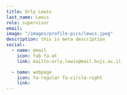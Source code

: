 ```yaml
---
title: Orly Lewis
last_name: Lewis
role: supervisor
email: 
image: "/images/profile-pics/lewis.jpeg"
description: this is meta description
social:
  - name: email
    icon: fab fa-at
    link: mailto:orly.lewis@mail.huji.ac.il

  - name: webpage
    icon: fa-regular fa-circle-right
    link: 
---
```


